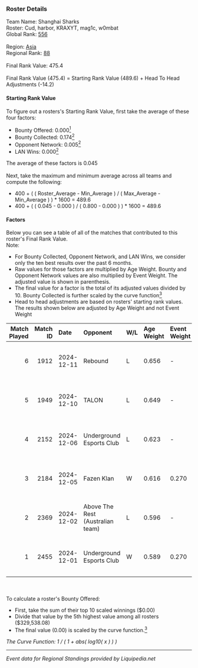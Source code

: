 ### Roster Details<br />
Team Name: Shanghai Sharks<br />
Roster: Cud, harbor, KRAXYT, mag1c, w0mbat<br />
Global Rank: [556](../standings_global.md)<br />
<br />
Region: [Asia]( ../standings_asia.md)<br />
Regional Rank: [88]( ../standings_asia.md)<br />
<br />
Final Rank Value:  475.4<br />
<br />
Final Rank Value (475.4) = Starting Rank Value (489.6) + Head To Head Adjustments (-14.2)<br />

#### Starting Rank Value<br />
To figure out a rosters's Starting Rank Value, first take the average of these four factors:<br />
- Bounty Offered: 0.000[<sup>1</sup>](#table2)
- Bounty Collected: 0.174[<sup>2</sup>](#table1)
- Opponent Network: 0.005[<sup>2</sup>](#table1)
- LAN Wins: 0.000[<sup>2</sup>](#table1)

The average of these factors is 0.045<br />
<br />
Next, take the maximum and minimum average across all teams and compute the following:<br />
- 400 + ( ( Roster_Average - Min_Average ) / ( Max_Average - Min_Average ) ) * 1600 = 489.6
- 400 + ( ( 0.045 - 0.000 ) / ( 0.800 - 0.000 ) ) * 1600 = 489.6


#### Factors<br />
Below you can see a table of all of the matches that contributed to this roster's Final Rank Value.<br />
Note:<br />

- For Bounty Collected, Opponent Network, and LAN Wins, we consider only the ten best results over the past 6 months.
- Raw values for those factors are multiplied by Age Weight. Bounty and Opponent Network values are also multiplied by Event Weight. The adjusted value is shown in parenthesis.
- The final value for a factor is the total of its adjusted values divided by 10. Bounty Collected is further scaled by the curve function[<sup>3</sup>](#curveFunction)
- Head to head adjustments are based on rosters' starting rank values. The results shown below are adjusted by Age Weight and not Event Weight
<span id="table1"></span><br />


| Match Played | Match ID | Date       | Opponent                         | W/L | Age Weight | Event Weight | Bounty Collected | Opponent Network | LAN Wins  | H2H Adj. | Roster                             |
| -: | -: | :- | :- | :- | :- | :- | :- | :- | :- | -: | :- |
|            6 |     1912 | 2024-12-11 | Rebound                          | L   | 0.656      | -            | -                | -                | -         |    -9.95 | Cud, harbor, KRAXYT, mag1c, w0mbat |
|            5 |     1949 | 2024-12-10 | TALON                            | L   | 0.649      | -            | -                | -                | -         |    -8.07 | Cud, harbor, KRAXYT, mag1c, w0mbat |
|            4 |     2152 | 2024-12-06 | Underground Esports Club         | L   | 0.623      | -            | -                | -                | -         |    -6.53 | Cud, harbor, KRAXYT, mag1c, w0mbat |
|            3 |     2184 | 2024-12-05 | Fazen Klan                       | W   | 0.616      | 0.270        | 0.000 (0.000)    | 0.057 (0.009)    | 0 (0.000) |     7.60 | Cud, harbor, KRAXYT, mag1c, w0mbat |
|            2 |     2369 | 2024-12-02 | Above The Rest (Australian team) | L   | 0.596      | -            | -                | -                | -         |    -9.60 | Cud, harbor, KRAXYT, mag1c, w0mbat |
|            1 |     2455 | 2024-12-01 | Underground Esports Club         | W   | 0.589      | 0.270        | 0.001 (0.000)    | 0.240 (0.038)    | 0 (0.000) |    12.33 | Cud, harbor, KRAXYT, mag1c, w0mbat |

<br />
<span id="table2"></span><br />
To calculate a roster's Bounty Offered:<br />

- First, take the sum of their top 10 scaled winnings ($0.00)
- Divide that value by the 5th highest value among all rosters ($329,538.08)
- The final value (0.00) is scaled by the curve function.[<sup>3</sup>](#curveFunction)

<span id="curveFunction"></span>_The Curve Function: 1 / ( 1 + abs( log10( x ) ) )_<br />

---
_Event data for Regional Standings provided by Liquipedia.net_<br />
